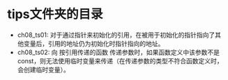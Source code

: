 # tips文件夹的目录
- ch08_ts01: 对于通过指针来初始化的引用，在被用于初始化的指针指向了其他变量后，引用的地址仍为初始化时指针指向的地址。
- ch08_ts02: 向 按引用传递的函数 传递参数时，如果函数定义中该参数不是const，则无法使用临时变量来传递（在传递参数的类型不符合函数定义时，会创建临时变量）。

